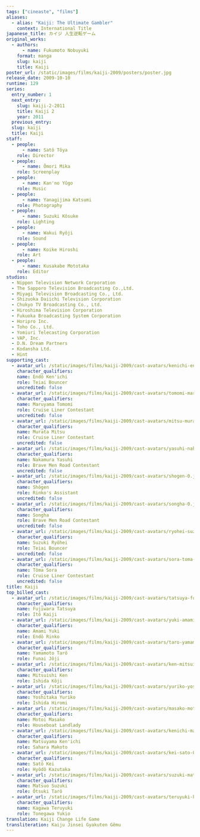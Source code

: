```yaml
---
tags: ["cineaste", "films"]
aliases:
  - alias: "Kaiji: The Ultimate Gambler"
    context: International Title
japanese_title: カイジ 人生逆転ゲーム
original_works:
  - authors:
      - name: Fukumoto Nobuyuki
    format: manga
    slug: kaiji
    title: Kaiji
poster_url: /static/images/films/kaiji-2009/posters/poster.jpg
release_date: 2009-10-10
runtime: 129
series:
  entry_number: 1
  next_entry:
    slug: kaiji-2-2011
    title: Kaiji 2
    year: 2011
  previous_entry:
  slug: kaiji
  title: Kaiji
staff:
  - people:
      - name: Satô Tôya
    role: Director
  - people:
      - name: Ômori Mika
    role: Screenplay
  - people:
      - name: Kan'no Yûgo
    role: Music
  - people:
      - name: Yanagijima Katsumi
    role: Photography
  - people:
      - name: Suzuki Kôsuke
    role: Lighting
  - people:
      - name: Wakui Ryôji
    role: Sound
  - people:
      - name: Koike Hiroshi
    role: Art
  - people:
      - name: Kusakabe Mototaka
    role: Editor
studios:
  - Nippon Television Network Corporation
  - The Sapporo Television Broadcasting Co.,Ltd.
  - Miyagi Television Broadcasting Co., Ltd.
  - Shizuoka Daiichi Television Corporation
  - Chukyo TV Broadcasting Co., Ltd.
  - Hiroshima Television Corporation
  - Fukuoka Broadcasting System Corporation
  - Horipro Inc.
  - Toho Co., Ltd.
  - Yomiuri Telecasting Corporation
  - VAP, Inc.
  - D.N. Dream Partners
  - Kodansha Ltd.
  - Hint
supporting_cast:
  - avatar_url: /static/images/films/kaiji-2009/cast-avatars/kenichi-endo-0.jpg
    character_qualifiers:
    name: Endô Ken'ichi
    role: Teiai Bouncer
    uncredited: false
  - avatar_url: /static/images/films/kaiji-2009/cast-avatars/tomomi-maruyama-0.jpg
    character_qualifiers:
    name: Maruyama Tomomi
    role: Cruise Liner Contestant
    uncredited: false
  - avatar_url: /static/images/films/kaiji-2009/cast-avatars/mitsu-murata-0.jpg
    character_qualifiers:
    name: Murata Mitsu
    role: Cruise Liner Contestant
    uncredited: false
  - avatar_url: /static/images/films/kaiji-2009/cast-avatars/yasuhi-nakamura-0.jpg
    character_qualifiers:
    name: Nakamura Yasuhi
    role: Brave Men Road Contestant
    uncredited: false
  - avatar_url: /static/images/films/kaiji-2009/cast-avatars/shogen-0.jpg
    character_qualifiers:
    name: Shôgen
    role: Rinko's Assistant
    uncredited: false
  - avatar_url: /static/images/films/kaiji-2009/cast-avatars/songha-0.jpg
    character_qualifiers:
    name: Songha
    role: Brave Men Road Contestant
    uncredited: false
  - avatar_url: /static/images/films/kaiji-2009/cast-avatars/ryohei-suzuki-0.jpg
    character_qualifiers:
    name: Suzuki Ryôhei
    role: Teiai Bouncer
    uncredited: false
  - avatar_url: /static/images/films/kaiji-2009/cast-avatars/sora-toma-0.jpg
    character_qualifiers:
    name: Tôma Sora
    role: Cruise Liner Contestant
    uncredited: false
title: Kaiji
top_billed_cast:
  - avatar_url: /static/images/films/kaiji-2009/cast-avatars/tatsuya-fujiwara-0.jpg
    character_qualifiers:
    name: Fujiwara Tatsuya
    role: Itô Kaiji
  - avatar_url: /static/images/films/kaiji-2009/cast-avatars/yuki-amami-0.jpg
    character_qualifiers:
    name: Amami Yuki
    role: Endô Rinko
  - avatar_url: /static/images/films/kaiji-2009/cast-avatars/taro-yamamoto-0.jpg
    character_qualifiers:
    name: Yamamoto Tarô
    role: Funai Jôji
  - avatar_url: /static/images/films/kaiji-2009/cast-avatars/ken-mitsuishi-0.jpg
    character_qualifiers:
    name: Mitsuishi Ken
    role: Ishida Kôji
  - avatar_url: /static/images/films/kaiji-2009/cast-avatars/yuriko-yoshitaka-0.jpg
    character_qualifiers:
    name: Yoshitaka Yuriko
    role: Ishida Hiromi
  - avatar_url: /static/images/films/kaiji-2009/cast-avatars/masako-motoi-0.jpg
    character_qualifiers:
    name: Motoi Masako
    role: Houseboat Landlady
  - avatar_url: /static/images/films/kaiji-2009/cast-avatars/kenichi-matsuyama-0.jpg
    character_qualifiers:
    name: Matsuyama Ken'ichi
    role: Sahara Makoto
  - avatar_url: /static/images/films/kaiji-2009/cast-avatars/kei-sato-0.jpg
    character_qualifiers:
    name: Satô Kei
    role: Hyôdô Kazutaka
  - avatar_url: /static/images/films/kaiji-2009/cast-avatars/suzuki-matsuo-0.jpg
    character_qualifiers:
    name: Matsuo Suzuki
    role: Ôtsuki Tarô
  - avatar_url: /static/images/films/kaiji-2009/cast-avatars/teruyuki-kagawa-0.jpg
    character_qualifiers:
    name: Kagawa Teruyuki
    role: Tonegawa Yukio
translation: Kaiji Change Life Game
transliteration: Kaiju Jinsei Gyakuten Gêmu
---
```


